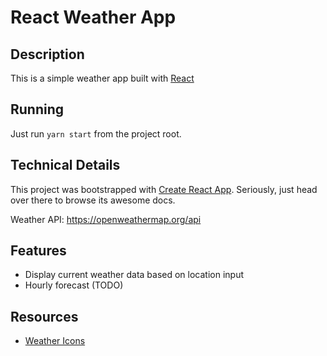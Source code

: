 # React Weather App

## Description

This is a simple weather app built with [React](https://reactjs.org/)

## Running

Just run `yarn start` from the project root.

## Technical Details

This project was bootstrapped with [Create React App](https://github.com/facebookincubator/create-react-app). Seriously, just head over there to browse its awesome docs.

Weather API: https://openweathermap.org/api

## Features

- Display current weather data based on location input
- Hourly forecast (TODO)

## Resources

- [Weather Icons](https://openweathermap.org/weather-conditions)